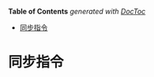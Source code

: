 <!-- START doctoc generated TOC please keep comment here to allow auto update -->
<!-- DON'T EDIT THIS SECTION, INSTEAD RE-RUN doctoc TO UPDATE -->
**Table of Contents**  *generated with [DocToc](https://github.com/thlorenz/doctoc)*

- [同步指令](#%E5%90%8C%E6%AD%A5%E6%8C%87%E4%BB%A4)

<!-- END doctoc generated TOC please keep comment here to allow auto update -->

# 同步指令